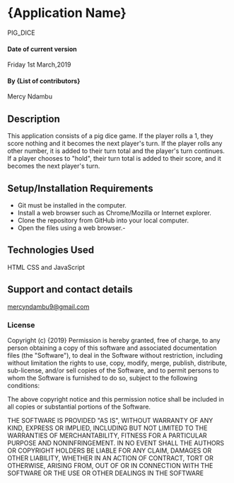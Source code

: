 # {Application Name}
PIG_DICE
#### Date of current version
Friday 1st March,2019
#### By **{List of contributors}**
Mercy Ndambu
## Description
This application consists of a pig dice game. If the player rolls a 1, they score nothing and it becomes the next player's turn.
If the player rolls any other number, it is added to their turn total and the player's turn continues.
If a player chooses to "hold", their turn total is added to their score, and it becomes the next player's turn.
## Setup/Installation Requirements
* Git must be installed in the computer.
* Install a web browser such as Chrome/Mozilla or Internet explorer.
* Clone the repository from GitHub into your local computer.
* Open the files using a web browser.-
## Technologies Used
HTML
CSS and
JavaScript
## Support and contact details
mercyndambu9@gmail.com
### License
Copyright (c) {2019}
Permission is hereby granted, free of charge, to any person obtaining a copy of this software and associated documentation files (the "Software"), to deal in the Software without restriction, including without limitation the rights to use, copy, modify, merge, publish, distribute, sub-license, and/or sell copies of the Software, and to permit persons to whom the Software is furnished to do so, subject to the following conditions:

The above copyright notice and this permission notice shall be included in all copies or substantial portions of the Software.

THE SOFTWARE IS PROVIDED "AS IS", WITHOUT WARRANTY OF ANY KIND, EXPRESS OR IMPLIED, INCLUDING BUT NOT LIMITED TO THE WARRANTIES OF MERCHANTABILITY, FITNESS FOR A PARTICULAR PURPOSE AND NONINFRINGEMENT. IN NO EVENT SHALL THE AUTHORS OR COPYRIGHT HOLDERS BE LIABLE FOR ANY CLAIM, DAMAGES OR OTHER LIABILITY, WHETHER IN AN ACTION OF CONTRACT, TORT OR OTHERWISE, ARISING FROM, OUT OF OR IN CONNECTION WITH THE SOFTWARE OR THE USE OR OTHER DEALINGS IN THE SOFTWARE
